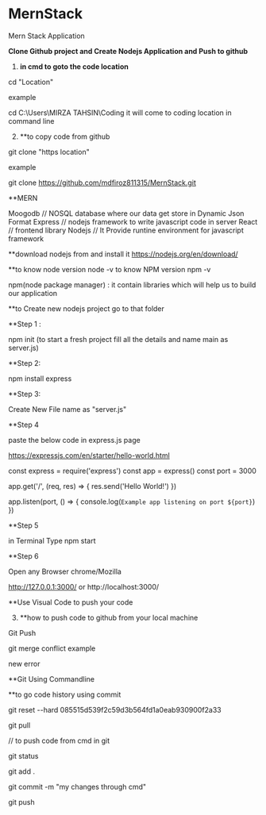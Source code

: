# MernStack
Mern Stack Application

**Clone Github project and Create Nodejs Application and Push to github**
1. **in cmd to goto the code  location**

cd "Location"

example

cd C:\Users\MIRZA TAHSIN\Coding it will come to coding location in command line

2. **to copy code from github

git clone "https location"

example

git clone https://github.com/mdfiroz811315/MernStack.git




**MERN 

Moogodb  // NOSQL database where our data get store in Dynamic Json Format
Express  // nodejs framework to write javascript code in server
React    // frontend library
Nodejs   // It Provide runtine environment for javascript framework

**download nodejs from and install it
https://nodejs.org/en/download/

**to know node version
node -v
to know NPM version
npm -v

npm(node package manager) : it contain libraries which will help us to build our application

**to Create new nodejs project
go to that folder 

**Step 1 :

npm init  (to start a fresh project fill all the details and name main as server.js)

**Step 2:

npm install express

**Step 3:

Create New File name as "server.js"

**Step 4

paste the below code in express.js page

https://expressjs.com/en/starter/hello-world.html

const express = require('express')
const app = express()
const port = 3000

app.get('/', (req, res) => {
  res.send('Hello World!')
})

app.listen(port, () => {
  console.log(`Example app listening on port ${port}`)
})

**Step 5

in Terminal Type
 npm start 

**Step 6

Open any Browser chrome/Mozilla

http://127.0.0.1:3000/ or http://localhost:3000/


**Use Visual Code to push your code

3. **how to push code to github from your local machine

Git Push


 git merge conflict example


new error

**Git Using Commandline

**to go code history using commit

git reset --hard 085515d539f2c59d3b564fd1a0eab930900f2a33

 git pull

// to push code from cmd in git

git status

git add .


git commit -m "my changes through cmd"

git push
